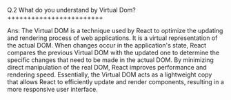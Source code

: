 Q.2 What do you understand by Virtual Dom?++++++++++++++++++++++++

Ans: The Virtual DOM is a technique used by React to optimize the updating and rendering process of web applications. It is a virtual representation of the actual DOM. When changes occur in the application's state, React compares the previous Virtual DOM with the updated one to determine the specific changes that need to be made in the actual DOM. By minimizing direct manipulation of the real DOM, React improves performance and rendering speed. Essentially, the Virtual DOM acts as a lightweight copy that allows React to efficiently update and render components, resulting in a more responsive user interface.